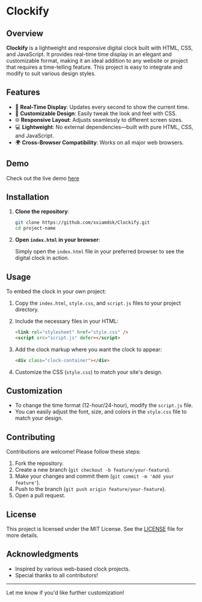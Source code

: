 # Clockify

## Overview

**Clockify** is a lightweight and responsive digital clock built with HTML, CSS, and JavaScript. It provides real-time time display in an elegant and customizable format, making it an ideal addition to any website or project that requires a time-telling feature. This project is easy to integrate and modify to suit various design styles.

## Features

- 📅 **Real-Time Display**: Updates every second to show the current time.
- 🎨 **Customizable Design**: Easily tweak the look and feel with CSS.
- 🌐 **Responsive Layout**: Adjusts seamlessly to different screen sizes.
- 💻 **Lightweight**: No external dependencies—built with pure HTML, CSS, and JavaScript.
- 🌍 **Cross-Browser Compatibility**: Works on all major web browsers.

## Demo

Check out the live demo [here](https://xxiamdsk.github.io/Clockify/)

## Installation

1. **Clone the repository**:

   ```bash
   git clone https://github.com/xxiamdsk/Clockify.git
   cd project-name
   ```

2. **Open `index.html` in your browser**:

   Simply open the `index.html` file in your preferred browser to see the digital clock in action.

## Usage

To embed the clock in your own project:

1. Copy the `index.html`, `style.css`, and `script.js` files to your project directory.
2. Include the necessary files in your HTML:

   ```html
   <link rel="stylesheet" href="style.css" />
   <script src="script.js" defer></script>
   ```

3. Add the clock markup where you want the clock to appear:

   ```html
   <div class="clock-container"></div>
   ```

4. Customize the CSS (`style.css`) to match your site's design.

## Customization

- To change the time format (12-hour/24-hour), modify the `script.js` file.
- You can easily adjust the font, size, and colors in the `style.css` file to match your design.

## Contributing

Contributions are welcome! Please follow these steps:

1. Fork the repository.
2. Create a new branch (`git checkout -b feature/your-feature`).
3. Make your changes and commit them (`git commit -m 'Add your feature'`).
4. Push to the branch (`git push origin feature/your-feature`).
5. Open a pull request.

## License

This project is licensed under the MIT License. See the [LICENSE](./LICENSE) file for more details.

## Acknowledgments

- Inspired by various web-based clock projects.
- Special thanks to all contributors!

---

Let me know if you'd like further customization!

